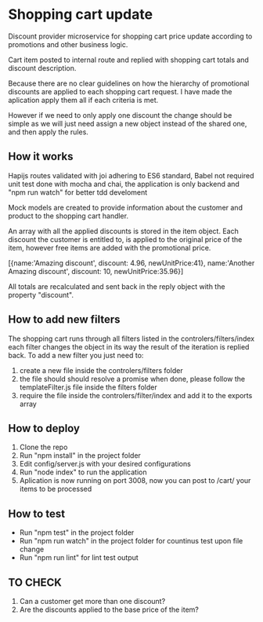 # Shopping cart update

Discount provider microservice for shopping cart price update according to promotions and other business logic.

Cart item posted to internal route and replied with shopping cart totals and discount description.

Because there are no clear guidelines on how the hierarchy of promotional discounts are applied to each shopping cart request. I have made the aplication apply them all if each criteria is met.

However if we need to only apply one discount the change should be simple as we will just need assign a new object instead of the shared one, and then apply the rules.

## How it works

Hapijs routes validated with joi adhering to ES6 standard, Babel not required
unit test done with mocha and chai, the application is only backend and "npm run watch" for better tdd develoment  

Mock models are created to provide information about the customer and product to the shopping cart handler.

An array with all the applied discounts is stored in the item object. Each discount the customer is entitled to, is applied to the original price of the item, however free items are added with the promotional price.

[{name:'Amazing discount', discount: 4.96, newUnitPrice:41}, name:'Another Amazing discount', discount: 10, newUnitPrice:35.96}]

All totals are recalculated and sent back in the reply object with the property "discount".

## How to add new filters

The shopping cart runs through all filters listed in the controlers/filters/index each filter changes the object in its way the result of the iteration is replied back.
To add a new filter you just need to:

1. create a new file inside the controlers/filters folder
2. the file should should resolve a promise when done, please follow the templateFilter.js file inside the filters folder
3. require the file inside the controlers/filter/index and add it to the exports array

## How to deploy

1. Clone the repo
2. Run "npm install" in the project folder
3. Edit config/server.js with your desired configurations
4. Run "node index" to run the application
5. Aplication is now running on port 3008, now you can post to /cart/ your items to be processed

## How to test

- Run "npm test" in the project folder
- Run "npm run watch" in the project folder for countinus test upon file change
- Run "npm run lint" for lint test output

## TO CHECK

1. Can a customer get more than one discount?
2. Are the discounts applied to the base price of the item?
